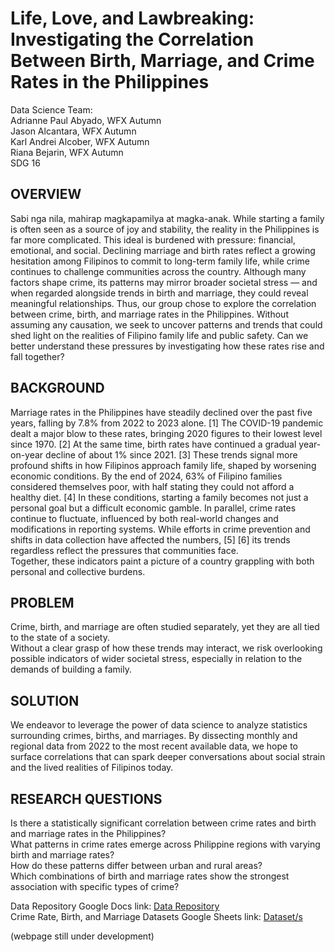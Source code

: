 # Life, Love, and Lawbreaking: Investigating the Correlation Between Birth, Marriage, and Crime Rates in the Philippines
Data Science Team:  
Adrianne Paul Abyado, WFX Autumn  
Jason Alcantara, WFX Autumn  
Karl Andrei Alcober, WFX Autumn  
Riana Bejarin, WFX Autumn  
SDG 16

## OVERVIEW
Sabi nga nila, mahirap magkapamilya at magka-anak.
While starting a family is often seen as a source of joy and stability, the reality in the Philippines is far more complicated. This ideal is burdened with pressure: financial, emotional, and social.
Declining marriage and birth rates reflect a growing hesitation among Filipinos to commit to long-term family life, while crime continues to challenge communities across the country. Although many factors shape crime, its patterns may mirror broader societal stress — and when regarded alongside trends in birth and marriage, they could reveal meaningful relationships.
Thus, our group chose to explore the correlation between crime, birth, and marriage rates in the Philippines. Without assuming any causation, we seek to uncover patterns and trends that could shed light on the realities of Filipino family life and public safety.
Can we better understand these pressures by investigating how these rates rise and fall together?  
## BACKGROUND
Marriage rates in the Philippines have steadily declined over the past five years, falling by 7.8% from 2022 to 2023 alone. [1] The COVID-19 pandemic dealt a major blow to these rates, bringing 2020 figures to their lowest level since 1970. [2] At the same time, birth rates have continued a gradual year-on-year decline of about 1% since 2021. [3] These trends signal more profound shifts in how Filipinos approach family life, shaped by worsening economic conditions. By the end of 2024, 63% of Filipino families considered themselves poor, with half stating they could not afford a healthy diet. [4] In these conditions, starting a family becomes not just a personal goal but a difficult economic gamble. In parallel, crime rates continue to fluctuate, influenced by both real-world changes and modifications in reporting systems. While efforts in crime prevention and shifts in data collection have affected the numbers, [5] [6] its trends regardless reflect the pressures that communities face.  
Together, these indicators paint a picture of a country grappling with both personal and collective burdens.  
## PROBLEM
Crime, birth, and marriage are often studied separately, yet they are all tied to the state of a society.   
Without a clear grasp of how these trends may interact, we risk overlooking possible indicators of wider societal stress, especially in relation to the demands of building a family.  
## SOLUTION
We endeavor to leverage the power of data science to analyze statistics surrounding crimes, births, and marriages. By dissecting monthly and regional data from 2022 to the most recent available data, we hope to surface correlations that can spark deeper conversations about social strain and the lived realities of Filipinos today.  
## RESEARCH QUESTIONS
Is there a statistically significant correlation between crime rates and birth and marriage rates in the Philippines?  
What patterns in crime rates emerge across Philippine regions with varying birth and marriage rates?  
How do these patterns differ between urban and rural areas?  
Which combinations of birth and marriage rates show the strongest association with specific types of crime?  

Data Repository Google Docs link: [Data Repository](https://docs.google.com/document/d/10pb-aYqunM8BJE41rsJRfcHcvvrlRBWEvHHvBNdF60c/edit?usp=sharing)  
Crime Rate, Birth, and Marriage Datasets Google Sheets link: [Dataset/s](https://docs.google.com/spreadsheets/d/1n75vu-pxSNtaExi_43i31aW3uC2apfbIyaFokpP-FWY/edit?usp=sharing)   

(webpage still under development)
